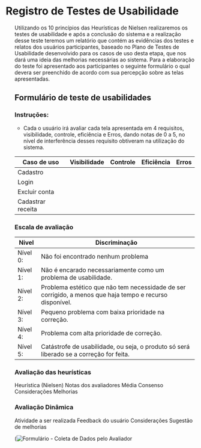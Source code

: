 # Registro de Testes de Usabilidade

<ol>

  Utilizando os 10 princípios das Heurísticas de Nielsen realizaremos os testes de usabilidade e após a conclusão do sistema e a realização desse teste teremos um relatório que contém as evidências dos testes e relatos dos usuários participantes, baseado no Plano de Testes de Usabilidade desenvolvido para os casos de uso desta etapa, que nos dará uma ideia das melhorias necessárias ao sistema. 
Para  a elaboração do teste foi apresentado aos participantes o seguinte formulário o qual devera ser preenchido de acordo com sua percepção sobre as telas apresentadas. 

##  Formulário de teste de usabilidades

 ### Instruções: 
* Cada  o usuário irá avaliar cada tela apresentada em 4 requisitos, visibilidade,  controle, eficiência e Erros, dando notas de 0 a 5, no nível de interferência desses requisito obtiveram na utilização do sistema.   


|Caso de uso|	Visibilidade|	Controle| Eficiência|	Erros|
|-----------|-------------|---------|-----------|------|
Cadastro		|             |         |           |      |		
Login			  |             |         |           |      |				
Excluir conta|            |         |           |      |				
Cadastrar receita|        |         |           |      |				


### Escala de avaliação


|Nivel|Discriminação|  
|---------|-----------|  
|Nível 0: |Não foi encontrado nenhum problema| 
|Nível 1: |Não é encarado necessariamente como um problema de usabilidade.| 
|Nível 2: |Problema estético que não tem necessidade de ser corrigido, a menos que haja tempo e recurso disponível.| 
|Nível 3: |Pequeno problema com baixa prioridade na correção.| 
|Nível 4: |Problema com alta prioridade de correção.| 
|Nível 5:	|Catástrofe de usabilidade, ou seja, o produto só será liberado se a correção for feita.| 


### Avaliação das heurísticas

Heurística (Nielsen)	Notas dos avaliadores	Média	Consenso	Considerações	Melhorias
			
			


### Avaliação Dinâmica 
Atividade a ser realizada	Feedback do usuário	Considerações	Sugestão de melhorias

(![Formulário - Coleta de Dados pelo Avaliador](https://github.com/ICEI-PUC-Minas-PMV-ADS/guia-de-bolso/blob/main/docs/img/2021-11-03(3).png) 

</ol>
